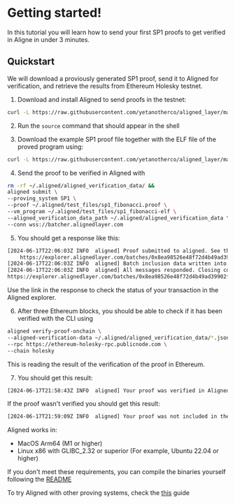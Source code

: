 # Getting started!

In this tutorial you will learn how to send your first SP1 proofs to get verified in Aligne in under 3 minutes.

## Quickstart
We will download a proviously generated SP1 proof, send it to Aligned for verification, and retrieve the results from Ethereum Holesky testnet.

1. Download and install Aligned to send proofs in the testnet:

```bash
curl -L https://raw.githubusercontent.com/yetanotherco/aligned_layer/main/batcher/aligned/install_aligned.sh | bash
```

2. Run the ```source``` command that should appear in the shell

3. Download the example SP1 proof file together with the ELF file of the proved program using:

```bash
curl -L https://raw.githubusercontent.com/yetanotherco/aligned_layer/main/batcher/aligned/get_proof_test_files.sh | bash
```

4. Send the proof to be verified in Aligned with 

```bash
rm -rf ~/.aligned/aligned_verification_data/ &&
aligned submit \
--proving_system SP1 \
--proof ~/.aligned/test_files/sp1_fibonacci.proof \
--vm_program ~/.aligned/test_files/sp1_fibonacci-elf \
--aligned_verification_data_path ~/.aligned/aligned_verification_data \
--conn wss://batcher.alignedlayer.com
```

5. You should get a response like this:

```bash
[2024-06-17T22:06:03Z INFO  aligned] Proof submitted to aligned. See the batch in the explorer:
    https://explorer.alignedlayer.com/batches/0x8ea98526e48f72d4b49ad39902fb320020d3cf02e6506c444300eb3619db4c13
[2024-06-17T22:06:03Z INFO  aligned] Batch inclusion data written into /Users/maurofab/aligned_verification_data/8ea98526e48f72d4b49ad39902fb320020d3cf02e6506c444300eb3619db4c13_225.json
[2024-06-17T22:06:03Z INFO  aligned] All messages responded. Closing connection...
https://explorer.alignedlayer.com/batches/0x8ea98526e48f72d4b49ad39902fb320020d3cf02e6506c444300eb3619db4c13```
```

Use the link in the response to check the status of your transaction in the Aligned explorer.

6. After three Ethereum blocks, you should be able to check if it has been verified with the CLI using

```bash
aligned verify-proof-onchain \
--aligned-verification-data ~/.aligned/aligned_verification_data/*.json \
--rpc https://ethereum-holesky-rpc.publicnode.com \
--chain holesky
```

This is reading the result of the verification of the proof in Ethereum.

7. You should get this result:

```bash
[2024-06-17T21:58:43Z INFO  aligned] Your proof was verified in Aligned and included in the batch!
```

If the proof wasn't verified you should get this result:

```bash
[2024-06-17T21:59:09Z INFO  aligned] Your proof was not included in the batch.
```

Aligned works in:
- MacOS Arm64 (M1 or higher)
- Linux x86 with GLIBC_2.32 or superior (For example, Ubuntu 22.04 or higher)

If you don't meet these requirements, you can compile the binaries yourself following the [README](https://github.com/yetanotherco/aligned_layer)

To try Aligned with other proving systems, check the [this]() guide